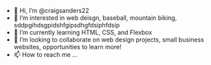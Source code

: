 - 👋 Hi, I’m @craigsanders22
- 👀 I’m interested in web deisgn, baseball, mountain biking, sddpgihdsgpidshfgipsdhgfdsiphfdsip
- 🌱 I’m currently learning HTML, CSS, and Flexbox
- 💞️ I’m looking to collaborate on web design projects, small business websites, opportunities to learn more!
- 📫 How to reach me ...

<!---
craigsanders22/craigsanders22 is a ✨ special ✨ repository because its `README.md` (this file) appears on your GitHub profile.
You can click the Preview link to take a look at your changes.
--->
